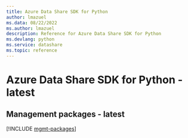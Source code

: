 ```yaml
---
title: Azure Data Share SDK for Python
author: lmazuel
ms.data: 08/22/2022
ms.author: lmazuel
description: Reference for Azure Data Share SDK for Python
ms.devlang: python
ms.service: datashare
ms.topic: reference
---
```

# Azure Data Share SDK for Python - latest

## Management packages - latest
[!INCLUDE [mgmt-packages](data-share-mgmt-index.md)]